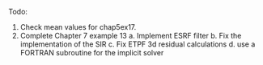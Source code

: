 Todo:
1. Check mean values for chap5ex17.
2. Complete Chapter 7 example 13
	a. Implement ESRF filter
	b. Fix the implementation of the SIR
	c. Fix ETPF 3d residual calculations
	d. use a FORTRAN subroutine for the implicit solver
	
